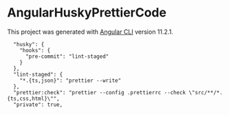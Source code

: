 # AngularHuskyPrettierCode

This project was generated with [Angular CLI](https://github.com/angular/angular-cli) version 11.2.1.

```
  "husky": {
    "hooks": {
      "pre-commit": "lint-staged"
    }
  },
  "lint-staged": {
    "*.{ts,json}": "prettier --write"
  },
  "prettier:check": "prettier --config .prettierrc --check \"src/**/*.{ts,css,html}\"",
  "private": true,
  ```
